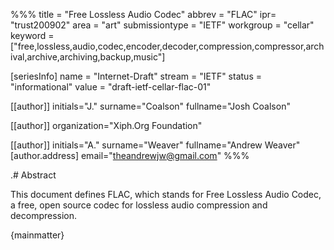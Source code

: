 %%%
title = "Free Lossless Audio Codec"
abbrev = "FLAC"
ipr= "trust200902"
area = "art"
submissiontype = "IETF"
workgroup = "cellar"
keyword = ["free,lossless,audio,codec,encoder,decoder,compression,compressor,archival,archive,archiving,backup,music"]

[seriesInfo]
name = "Internet-Draft"
stream = "IETF"
status = "informational"
value = "draft-ietf-cellar-flac-01"

[[author]]
initials="J."
surname="Coalson"
fullname="Josh Coalson"

[[author]]
organization="Xiph.Org Foundation"

[[author]]
initials="A."
surname="Weaver"
fullname="Andrew Weaver"
  [author.address]
  email="theandrewjw@gmail.com"
%%%

.# Abstract

This document defines FLAC, which stands for Free Lossless Audio Codec, a free, open source codec for lossless audio compression and decompression.

{mainmatter}
